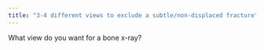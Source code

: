 ```yaml
---
title: "3-4 different views to exclude a subtle/non-displaced fracture"
---
```

What view do you want for a bone x-ray?

